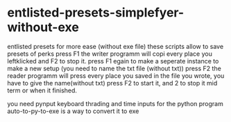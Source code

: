 # entlisted-presets-simplefyer-without-exe
entlisted presets for more ease (without exe file)
these scripts allow to save presets of perks 
press F1 the writer programm will copi every place you leftklicked and F2 to stop it. press F1 egain to make a seperate instance to make a new setup (you need to name the txt file (without txt))
press F2 the reader programm will press every place you saved in the file you wrote, you have to give the name(without txt)
press F2 to start it, and 2 to  stop it mid term or when it finished.

you need pynput
keyboard
thrading
and time
inputs for the python program
auto-to-py-to-exe is a way to convert it to exe
